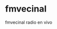 # fmvecinal 
fmvecinal radio en vivo
<html>
  <body>

<head>

 <body>
<script src="https://code.jquery.com/jquery-3.2.1.min.js"></script><script src="https://radioshdstreaming.com/play/player_2/4/js/player4.js"></script><div id="mexiserver" style="width:410px; height:445px;"></div><script> $("#mexiserver").lunaradio({ streamurl: "http://127.0.0.1:8000/fmvecinal.com", radioname: "FMVECINAL", coverimage: "https://static.wixstatic.com/media/6da0b4_e1c1f4070bf142928b0a236334d5c438.jpg/v1/fill/w_532,h_537,al_c,q_80,usm_0.66_1.00_0.01,enc_auto/6da0b4_e1c1f4070bf142928b0a236334d5c438.jpg", onlycoverimage: false, userinterface: "big", backgroundcolor: "#0e1015", fontcolor: "#ffffff", hightlightcolor: "#e7433c", fontname: "Saira Condensed", googlefont: "Saira+Condensed:wght@100", fontratio: "0.4", scroll: "true", coverstyle: "animated", usevisualizer: "real", visualizertype: "5", streamtype: "shoutcast2", shoutcastpath: "/stream", shoutcastid: "1", metadatainterval: "5000", volume: "100", usestreamcorsproxy: "true", }); </script>
 </body>
</head>
